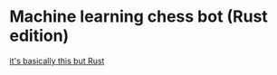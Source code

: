 # Machine learning chess bot (Rust edition)

[it's basically this but Rust](https://github.com/Meow/mlchess)
